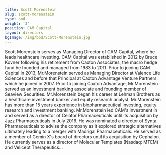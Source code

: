 ```yaml
---
title: Scott Morenstein
slug: scott-morenstein
type: bod
weight: '3'
position: CAM Capital
layout: directors
bgImage: /img/bod/Scott-Morenstein.jpg
---
```

Scott Morenstein serves as Managing Director of CAM Capital, where he leads healthcare investing. CAM Capital was established in 2012 by Bruce Kovner following his retirement from Caxton Associates, the macro hedge fund he founded and managed from 1983 to 2011. Prior to joining CAM Capital in 2013, Mr.Morenstein served as Managing Director at Valence Life Sciences and before that Principal at Caxton Advantage Venture Partners, which he joined in 2007. Prior to joining Caxton Advantage, Mr.Morenstein served as an investment banking associate and founding member of Seaview Securities. Mr.Morenstein began his career at Lehman Brothers as a healthcare investment banker and equity research analyst. Mr.Morenstein has more than 15 years experience in biopharmaceutical investing, equity research and investment banking. Mr.Morenstein led CAM's investment in and served as a director of Celator Pharmaceuticals until its acquisition by Jazz Pharmaceuticals in July 2016. He was nominated a director of Synta Pharmaceuticals to advise the company as it explored strategic alternatives ultimately leading to a merger with Madrigal Pharmaceuticals. He served as a member of Gemin X's board of directors until its acquisition by Cephalon. He currently serves as a director of Molecular Templates (Nasdaq: MTEM) and Velicept Therapeutics...
